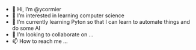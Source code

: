 - 👋 Hi, I’m @ycormier
- 👀 I’m interested in learning computer science
- 🌱 I’m currently learning Pyton so that I can learn to automate things and do some AI
- 💞️ I’m looking to collaborate on ...
- 📫 How to reach me ...

<!---
ycormier/ycormier is a ✨ special ✨ repository because its `README.md` (this file) appears on your GitHub profile.
You can click the Preview link to take a look at your changes.
--->
